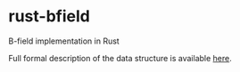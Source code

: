 # rust-bfield
B-field implementation in Rust

Full formal description of the data structure is available [here](bfield.pdf). 
